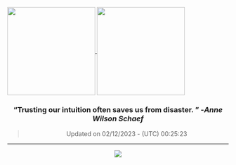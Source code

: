 
<a href="https://github.com/ngzhekai/github-readme-stats/"> <img height=200 align="center" src="https://github-stats-ngzhekai.vercel.app/api?username=ngzhekai&show_icons=true&count_private=true&theme=dracula&hide_border=true" /> </a> <a href="https://github.com/ngzhekai/github-readme-stats/"> <img height=200 align="center" src="https://github-stats-ngzhekai.vercel.app/api/top-langs/?username=ngzhekai&layout=donut&theme=dracula&hide_border=true" /> </a>

<h3 align=center> <b><q>Trusting our intuition often saves us from disaster. </q></b> -<em>Anne Wilson Schaef</em> </h3> <div align=center> <blockquote> Updated on 02/12/2023 - (UTC) 00:25:23</blockquote> </div>

---

<p align="center"> <img src="https://skillicons.dev/icons?i=js,ts,java,py,cpp,html,css,bootstrap,react,postgres,mysql,tailwind,nodejs,vercel,nextjs,fastapi,androidstudio,linux,postman,git,neovim,githubactions&perline=11" /> </p>


